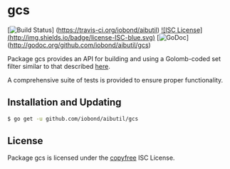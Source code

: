 gcs
==========

[![Build Status](http://img.shields.io/travis/iobond/aibutil.svg)]
(https://travis-ci.org/iobond/aibutil) [![ISC License]
(http://img.shields.io/badge/license-ISC-blue.svg)](http://copyfree.org)
[![GoDoc](https://godoc.org/github.com/iobond/aibutil/gcs?status.png)]
(http://godoc.org/github.com/iobond/aibutil/gcs)

Package gcs provides an API for building and using a Golomb-coded set filter
similar to that described [here](http://giovanni.bajo.it/post/47119962313/golomb-coded-sets-smaller-than-bloom-filters).

A comprehensive suite of tests is provided to ensure proper functionality.

## Installation and Updating

```bash
$ go get -u github.com/iobond/aibutil/gcs
```

## License

Package gcs is licensed under the [copyfree](http://copyfree.org) ISC
License.
